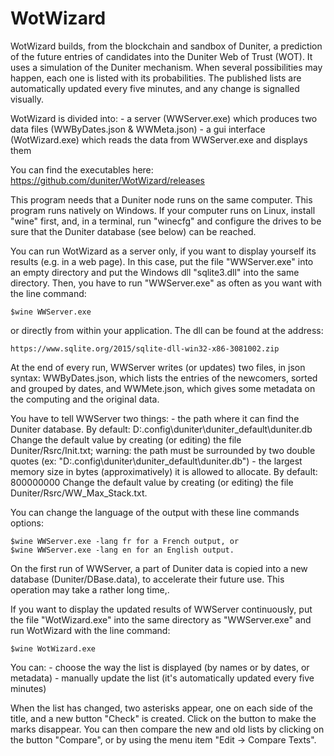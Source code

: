 # WotWizard

WotWizard builds, from the blockchain and sandbox of Duniter, a prediction of the future entries of candidates into the Duniter Web of Trust (WOT). It uses a simulation of the Duniter mechanism. When several possibilities may happen, each one is listed with its probabilities. The published lists are automatically updated every five minutes, and any change is signalled visually.

WotWizard is divided into:
    - a server (WWServer.exe) which produces two data files (WWByDates.json & WWMeta.json)
    - a gui interface (WotWizard.exe) which reads the data from WWServer.exe and displays them

You can find the executables here:
	https://github.com/duniter/WotWizard/releases


This program needs that a Duniter node runs on the same computer.
This program runs natively on Windows. If your computer runs on Linux, install "wine" first, and, in a terminal, run "winecfg" and configure the drives to be sure that the Duniter database (see below) can be reached.

You can run WotWizard as a server only, if you want to display yourself its results (e.g. in a web page). In this case, put the file "WWServer.exe" into an empty directory and put the Windows dll "sqlite3.dll" into the same directory. Then, you have to run "WWServer.exe" as often as you want with the line command:
	
	$wine WWServer.exe
	
or directly from within your application. The dll can be found at the address:
	
	https://www.sqlite.org/2015/sqlite-dll-win32-x86-3081002.zip

At the end of every run, WWServer writes (or updates) two files, in json syntax: WWByDates.json, which lists the entries of the newcomers, sorted and grouped by dates, and WWMete.json, which gives some metadata on the computing and the original data.

You have to tell WWServer two things:
	- the path where it can find the Duniter database.
		By default: 
			D:\.config\duniter\duniter_default\duniter.db
		Change the default value by creating (or editing) the file Duniter/Rsrc/Init.txt; warning: the path must be surrounded by two double quotes (ex: "D:\.config\duniter\duniter_default\duniter.db")
	- the largest memory size in bytes (approximatively) it is allowed to allocate.
		By default: 800000000
		Change the default value by creating (or editing) the file Duniter/Rsrc/WW_Max_Stack.txt.

You can change the language of the output with these line commands options:
	
	$wine WWServer.exe -lang fr	for a French output, or
	$wine WWServer.exe -lang en	for an English output.

On the first run of WWServer, a part of Duniter data is copied into a new database (Duniter/DBase.data), to accelerate their future use. This operation may take a rather long time,.

If you want to display the updated results of WWServer continuously, put the file "WotWizard.exe" into the same directory as "WWServer.exe" and run WotWizard with the line command:
	
	$wine WotWizard.exe

You can:
	- choose the way the list is displayed (by names or by dates, or metadata)
	- manually update the list (it's automatically updated every five minutes)

When the list has changed, two asterisks appear, one on each side of the title, and a new button "Check" is created. Click on the button to make the marks disappear. You can then compare the new and old lists by clicking on the button "Compare", or by using the menu item "Edit -> Compare Texts".

